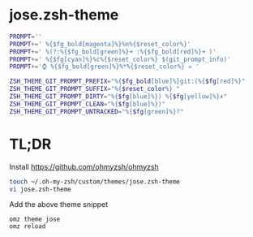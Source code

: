 # jose.zsh-theme

```sh
PROMPT=''
PROMPT+=' %{$fg_bold[magenta]%}%n%{$reset_color%}'
PROMPT+=' %(?:%{$fg_bold[green]%}➜ :%{$fg_bold[red]%}➜ )'
PROMPT+=' %{$fg[cyan]%}%c%{$reset_color%} $(git_prompt_info)'
PROMPT+='⌚ %{$fg_bold[green]%}%*%{$reset_color%} ➭ '

ZSH_THEME_GIT_PROMPT_PREFIX="%{$fg_bold[blue]%}git:(%{$fg[red]%}"
ZSH_THEME_GIT_PROMPT_SUFFIX="%{$reset_color%} "
ZSH_THEME_GIT_PROMPT_DIRTY="%{$fg[blue]%}) %{$fg[yellow]%}✗"
ZSH_THEME_GIT_PROMPT_CLEAN="%{$fg[blue]%})"
ZSH_THEME_GIT_PROMPT_UNTRACKED="%{$fg[green]%}?"
```

# TL;DR

Install https://github.com/ohmyzsh/ohmyzsh

```sh
touch ~/.oh-my-zsh/custom/themes/jose.zsh-theme
vi jose.zsh-theme
```

Add the above theme snippet

```
omz theme jose
omz reload
```
